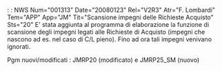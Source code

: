  :  : NWS Num="001313" Date="20080123" Rel="V2R3" Atr="F. Lombardi" Tem="APP" App="JM" Tit="Scansione impegni delle Richieste Acquisto" Sts="20"
E' stata aggiunta al programma di elaborazione la funzione di scansione degli impegni legati alle Richieste di Acquisto (impegni che nascono ad es. nel caso di C/L pieno).
Fino ad ora tali impegni venivano ignorati.

Pgm nuovi/modificati : 
JMRP20 (modificato) e JMRP25_SM (nuovo)
